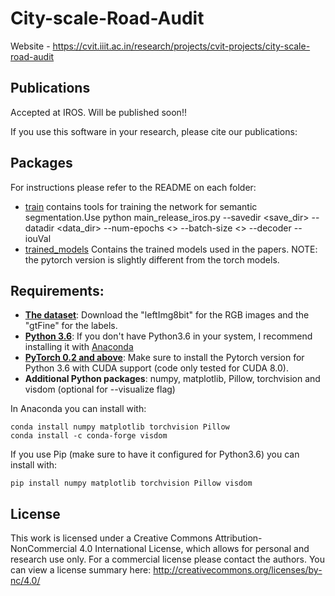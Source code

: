# City-scale-Road-Audit
Website - https://cvit.iiit.ac.in/research/projects/cvit-projects/city-scale-road-audit

## Publications
Accepted at IROS. Will be published soon!!

If you use this software in your research, please cite our publications:
## Packages
For instructions please refer to the README on each folder:

* [train](train) contains tools for training the network for semantic segmentation.Use python main_release_iros.py --savedir <save_dir> --datadir <data_dir> --num-epochs <> --batch-size <> --decoder --iouVal
* [trained_models](trained_models) Contains the trained models used in the papers. NOTE: the pytorch version is slightly different from the torch models.

## Requirements:

* [**The dataset**](http://bit.ly/road-audit-dataset/): Download the "leftImg8bit" for the RGB images and the "gtFine" for the labels.
* [**Python 3.6**](https://www.python.org/): If you don't have Python3.6 in your system, I recommend installing it with [Anaconda](https://www.anaconda.com/download/#linux)
* [**PyTorch 0.2 and above**](http://pytorch.org/): Make sure to install the Pytorch version for Python 3.6 with CUDA support (code only tested for CUDA 8.0). 
* **Additional Python packages**: numpy, matplotlib, Pillow, torchvision and visdom (optional for --visualize flag)

In Anaconda you can install with:
```
conda install numpy matplotlib torchvision Pillow
conda install -c conda-forge visdom
```

If you use Pip (make sure to have it configured for Python3.6) you can install with: 

```
pip install numpy matplotlib torchvision Pillow visdom
```

## License

This work is licensed under a Creative Commons Attribution-NonCommercial 4.0 International License, which allows for personal and research use only. For a commercial license please contact the authors. You can view a license summary here: http://creativecommons.org/licenses/by-nc/4.0/
